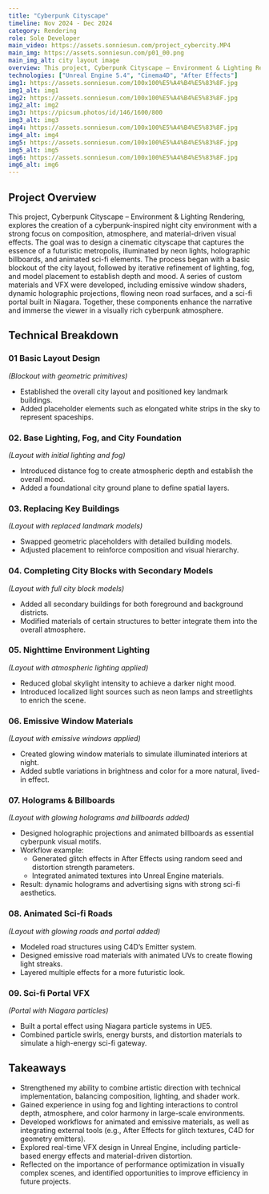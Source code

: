 ```yaml
---
title: "Cyberpunk Cityscape"
timeline: Nov 2024 - Dec 2024
category: Rendering
role: Sole Developer
main_video: https://assets.sonniesun.com/project_cybercity.MP4
main_img: https://assets.sonniesun.com/p01_00.png
main_img_alt: city layout image
overview: This project, Cyberpunk Cityscape – Environment & Lighting Rendering, explores the creation of a cyberpunk-inspired night city environment with a strong focus on composition, atmosphere, and material-driven visual effects.
technologies: ["Unreal Engine 5.4", "Cinema4D", "After Effects"]
img1: https://assets.sonniesun.com/100x100%E5%A4%B4%E5%83%8F.jpg
img1_alt: img1
img2: https://assets.sonniesun.com/100x100%E5%A4%B4%E5%83%8F.jpg
img2_alt: img2
img3: https://picsum.photos/id/146/1600/800
img3_alt: img3
img4: https://assets.sonniesun.com/100x100%E5%A4%B4%E5%83%8F.jpg
img4_alt: img4
img5: https://assets.sonniesun.com/100x100%E5%A4%B4%E5%83%8F.jpg
img5_alt: img5
img6: https://assets.sonniesun.com/100x100%E5%A4%B4%E5%83%8F.jpg
img6_alt: img6
---
```


## Project Overview

This project, Cyberpunk Cityscape – Environment & Lighting Rendering, explores the creation of a cyberpunk-inspired night city environment with a strong focus on composition, atmosphere, and material-driven visual effects.
The goal was to design a cinematic cityscape that captures the essence of a futuristic metropolis, illuminated by neon lights, holographic billboards, and animated sci-fi elements. The process began with a basic blockout of the city layout, followed by iterative refinement of lighting, fog, and model placement to establish depth and mood.
A series of custom materials and VFX were developed, including emissive window shaders, dynamic holographic projections, flowing neon road surfaces, and a sci-fi portal built in Niagara. Together, these components enhance the narrative and immerse the viewer in a visually rich cyberpunk atmosphere.

## Technical Breakdown

### 01 Basic Layout Design
<!-- 构图草稿 -->
<!-- ![Markdown标志](https://markdown-here.com/img/icon256.png "Markdown Logo") -->
*(Blockout with geometric primitives)*
- Established the overall city layout and positioned key landmark buildings.
- Added placeholder elements such as elongated white strips in the sky to represent spaceships.

### 02. Base Lighting, Fog, and City Foundation
*(Layout with initial lighting and fog)*
- Introduced distance fog to create atmospheric depth and establish the overall mood.
- Added a foundational city ground plane to define spatial layers.

### 03. Replacing Key Buildings
*(Layout with replaced landmark models)*
- Swapped geometric placeholders with detailed building models.
- Adjusted placement to reinforce composition and visual hierarchy.

### 04. Completing City Blocks with Secondary Models
*(Layout with full city block models)*
- Added all secondary buildings for both foreground and background districts.
- Modified materials of certain structures to better integrate them into the overall atmosphere.

### 05. Nighttime Environment Lighting
*(Layout with atmospheric lighting applied)*
- Reduced global skylight intensity to achieve a darker night mood.
- Introduced localized light sources such as neon lamps and streetlights to enrich the scene.

### 06. Emissive Window Materials
*(Layout with emissive windows applied)*
- Created glowing window materials to simulate illuminated interiors at night.
- Added subtle variations in brightness and color for a more natural, lived-in effect.

### 07. Holograms & Billboards
*(Layout with glowing holograms and billboards added)*
- Designed holographic projections and animated billboards as essential cyberpunk visual motifs.
- Workflow example:
  - Generated glitch effects in After Effects using random seed and distortion strength parameters.
  - Integrated animated textures into Unreal Engine materials.
- Result: dynamic holograms and advertising signs with strong sci-fi aesthetics.

### 08. Animated Sci-fi Roads
*(Layout with glowing roads and portal added)*
- Modeled road structures using C4D’s Emitter system.
- Designed emissive road materials with animated UVs to create flowing light streaks.
- Layered multiple effects for a more futuristic look.

### 09. Sci-fi Portal VFX
*(Portal with Niagara particles)*
- Built a portal effect using Niagara particle systems in UE5.
- Combined particle swirls, energy bursts, and distortion materials to simulate a high-energy sci-fi gateway.

## Takeaways

- Strengthened my ability to combine artistic direction with technical implementation, balancing composition, lighting, and shader work.
- Gained experience in using fog and lighting interactions to control depth, atmosphere, and color harmony in large-scale environments.
- Developed workflows for animated and emissive materials, as well as integrating external tools (e.g., After Effects for glitch textures, C4D for geometry emitters).
- Explored real-time VFX design in Unreal Engine, including particle-based energy effects and material-driven distortion.
- Reflected on the importance of performance optimization in visually complex scenes, and identified opportunities to improve efficiency in future projects.

